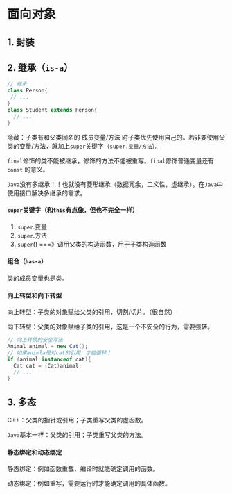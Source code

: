 # 面向对象

## 1. 封装

## 2. 继承（`is-a`）

```java
// 继承
class Person{
 // ... 
}
class Student extends Person{
  // ...
}
```

隐藏：子类有和父类同名的 成员变量/方法 时子类优先使用自己的。若非要使用父类的变量/方法，就加上`super`关键字（`super.变量/方法`）。

`final`修饰的类不能被继承，修饰的方法不能被重写。`final`修饰普通变量还有 `const` 的意义。

`Java`没有多继承！！也就没有菱形继承（数据冗余，二义性，虚继承）。在`Java`中使用接口解决多继承的需求。

#### `super`关键字（和`this`有点像，但也不完全一样）

1. `super`.变量
2. `super`.方法
3. `super`()  ===》调用父类的构造函数，用于子类构造函数

#### 组合（`has-a`）

类的成员变量也是类。

#### 向上转型和向下转型

向上转型：子类的对象赋给父类的引用，切割/切片。（很自然）

向下转型：父类的对象赋给子类的引用，这是一个不安全的行为，需要强转。

```java
// 向上转换的安全写法
Animal animal = new Cat();
// 如果animla是对cat的引用，才能强转！
if (animal instanceof cat){
  Cat cat = (Cat)animal;
  // ...
}
```

## 3. 多态

C++：父类的指针或引用；子类重写父类的虚函数。

`Java`基本一样：父类的引用；子类重写父类的方法。

#### 静态绑定和动态绑定

静态绑定：例如函数重载，编译时就能确定调用的函数。

动态绑定：例如重写，需要运行时才能确定调用的具体函数。





